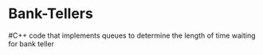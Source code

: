 # Bank-Tellers

#C++ code that implements queues to determine the length of time waiting for bank teller
